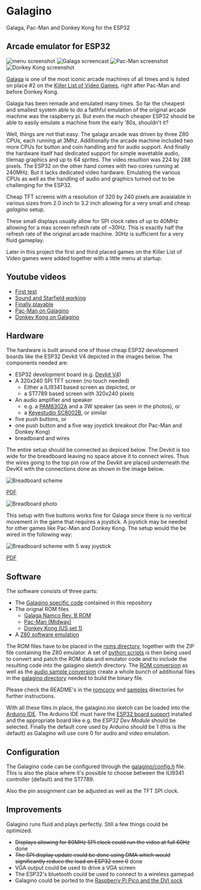# Galagino

Galaga, Pac-Man and Donkey Kong for the ESP32

## Arcade emulator for ESP32

![menu screenshot](images/menu.png)
![Galaga screencast](images/galagino.gif)
![Pac-Man screenshot](images/pacman.png)
![Donkey Kong screenshot](images/dkong.png)

[Galaga](https://de.wikipedia.org/wiki/Galaga) is one of the most
iconic arcade machines of all times and is listed on place #2 on
the [Killer List of Video Games](http://www.klov.net), right after
Pac-Man and before Donkey Kong.

Galaga has been remade and emulated many times. So far the cheapest
and smallest system able to do a faithful emulation of the original
arcade machine was the raspberry pi. But even the much cheaper ESP32
should be able to easily emulate a machine from the early ’80s,
shouldn't it?

Well, things are not that easy. The galaga arcade was driven by three
Z80 CPUs, each running at 3Mhz. Additionally the arcade machine
included two more CPUs for button and coin handling and for audio
support. And finally the hardware itself had dedicated support
for simple wavetable audio, tilemap graphics and up to 64 sprites.
The video resultion was 224 by 288 pixels. The ESP32 on the other hand
comes with two cores running at 240MHz. But it lacks dedicated video
hardware. Emulating the various CPUs as well as the handling of
audio and graphics turned out to be challenging for the ESP32.

Cheap TFT screens with a resolution of 320 by 240 pixels are avaialable
in various sizes from 2.0 inch to 3.2 inch allowing for a very small
and cheap *galagino* setup.

These small displays usually allow for SPI clock rates of up to 40MHz
allowing for a max screen refresh rate of ~30Hz. This is exactly half
the refresh rate of the original arcade machine. 30Hz is sufficient
for a very fluid gameplay.

Later in this project the first and third placed games on the Killer List
of Video games were added together with a little menu at startup.

## Youtube videos

* [First test](https://www.youtube.com/shorts/LZRI6izM8XM)
* [Sound and Starfield working](https://www.youtube.com/shorts/8uNSv0aRtgY)
* [Finally playable](https://www.youtube.com/shorts/wqnJzOAAths)
* [Pac-Man on Galagino](https://www.youtube.com/shorts/F4-XiiPwG1c)
* [Donkey Kong on Galagino](https://www.youtube.com/shorts/KROFJ0Rtj0w)

## Hardware

The hardware is built around one of those cheap ESP32 development
boards like the ESP32 Devkit V4 depicted in the images below. The
components needed are:

* ESP32 development board (e.g. [Devkit V4](https://www.espressif.com/en/products/devkits/esp32-devkitc))
* A 320x240 SPI TFT screen (no touch needed)
  * Either a ILI9341 based screen as depicted, or
  * a ST7789 based screen with 320x240 pixels
* An audio amplifier and speaker
  * e.g. a [PAM8302A](https://www.adafruit.com/product/2130) and a 3W speaker (as seen in the photos), or
  * a [Keyestudio SC8002B](https://www.keyestudio.com/products/keyestudio-sc8002b-audio-power-amplifier-speaker-module-for-arduino-player), or similar 
* five push buttons, or
* one push button and a five way joystick breakout (for Pac-Man and Donkey Kong)
* breadboard and wires

The entire setup should be connected as depiced below. The Devkit is
too wide for the breadboard leaving no space above it to connect
wires. Thus the wires going to the top pin row of the Devkit are
placed underneath the DevKit with the connections done as shown in the
image below.

![Breadboard scheme](images/galagino_bb.png)

[PDF](images/galagino_bb.pdf)

![Breadboard photo](images/galagino_breadboard.jpeg)

This setup with five buttons works fine for Galaga since there is no
vertical movement in the game that requires a joystick. A joystick may
be needed for other games like Pac-Man and Donkey Kong. The setup would
the be wired in the following way:

![Breadboard scheme with 5 way joystick](images/galagino_5way_bb.png)

[PDF](images/galagino_5way_bb.pdf)

## Software

The software consists of three parts:

* The [Galagino specific code](galagino/) contained in this repository
* The orignal ROM files
    * [Galaga Namco Rev. B ROM](https://www.bing.com/search?q=galaga+namco+b+rom)
    * [Pac-Man (Midway)](https://www.bing.com/search?q=pacman+midway+arcade+rom)
    * [Donkey Kong (US set 1)](https://www.bing.com/search?q=donkey+kong+arcade+rom)
* A [Z80 software emulation](https://fms.komkon.org/EMUL8/Z80-081707.zip)

The ROM files have to be placed in the [roms directory](roms/),
together with the ZIP file containing the Z80 emulator. A set of
[python scripts](romconv/) is then being used to convert and patch the
ROM data and emulator code and to include the resulting code into the
galagino sketch directory. The [ROM conversion](./romconv) as well as
the [audio sample conversion](./samples) create a whole bunch of
additional files in the [galagino directory](./galagino) needed to
build the binary file.

Please check the README's in the [romconv](./romconv) and [samples](./samples) directories
for further instructions.

With all these files in place, the galagino.ino sketch can be loaded
into the [Arduino IDE](https://docs.arduino.cc/software/ide-v2). The
Arduino IDE must have the [ESP32 board support](https://docs.espressif.com/projects/arduino-esp32/en/latest/installing.html)
installed and the appropriate board like e.g. the
*ESP32 Dev Module* should be selected. Finally the default core used
by Arduino should be 1 (this is the default) as Galagino will use core 0
for audio and video emulation.

## Configuration

The Galagino code can be configured through the [galagino/config.h](galagino/config.h)
file. This is also the place where it's possible to choose between the ILI9341
controller (default) and the ST7789.

Also the pin assignment can be adjusted as well as the TFT SPI clock.

## Improvements

Galagino runs fluid and plays perfectly. Still a few things could be optimized.

* ~~Displays allowing for 80MHz SPI clock could run the video at full 60Hz~~ done
* ~~The SPI display update could be done using DMA which would significantly reduce the load on ESP32 core 0~~ done
* VGA output could be used to drive a VGA screen
* The ESP32's bluetooth could be used to connect to a wireless gamepad
* Galagino could be ported to the [Raspberry Pi Pico and the DVI sock](https://picockpit.com/raspberry-pi/raspberry-pi-pico-video-output/)
